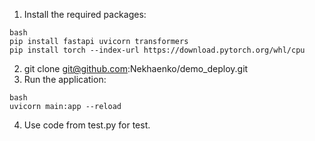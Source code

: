 1. Install the required packages:
```
bash
pip install fastapi uvicorn transformers
pip install torch --index-url https://download.pytorch.org/whl/cpu
```


2. git clone git@github.com:Nekhaenko/demo_deploy.git
3. Run the application:
```
bash
uvicorn main:app --reload
```
4. Use code from test.py for test.